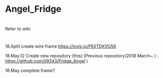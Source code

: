 # Angel_Fridge
#
Refer to wiki
#

18.Aptil create wire frame https://invis.io/PEIITDXVG59

18.May.12 Create new repository (this)
(Previous repository(2018 March~ ) : https://github.com/jj9243/Fridge_Angel )

18.May complete frame?
